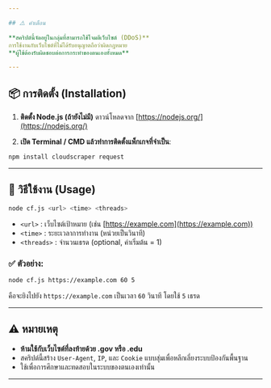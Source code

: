 ```yaml
---

## ⚠️ คำเตือน

**สคริปต์นี้จัดอยู่ในกลุ่มที่สามารถใช้โจมตีเว็บไซต์ (DDoS)**
การใช้งานกับเว็บไซต์ที่ไม่ได้รับอนุญาตถือว่าผิดกฎหมาย
**ผู้ใช้ต้องรับผิดชอบต่อการกระทำของตนเองทั้งหมด**

---
```


## 📦 การติดตั้ง (Installation)

1. **ติดตั้ง Node.js (ถ้ายังไม่มี)**
   ดาวน์โหลดจาก [https://nodejs.org/](https://nodejs.org/)

2. **เปิด Terminal / CMD แล้วทำการติดตั้งแพ็กเกจที่จำเป็น**:

```bash
npm install cloudscraper request
```

---

## 🚀 วิธีใช้งาน (Usage)

```bash
node cf.js <url> <time> <threads>
```

* `<url>` : เว็บไซต์เป้าหมาย (เช่น [https://example.com](https://example.com))
* `<time>` : ระยะเวลาการทำงาน (หน่วยเป็นวินาที)
* `<threads>` : จำนวนเธรด (optional, ค่าเริ่มต้น = 1)

### ✅ ตัวอย่าง:

```bash
node cf.js https://example.com 60 5
```

คือจะยิงไปยัง `https://example.com` เป็นเวลา `60` วินาที โดยใช้ `5` เธรด

---

## ⚠️ หมายเหตุ

* **ห้ามใช้กับเว็บไซต์ที่ลงท้ายด้วย .gov หรือ .edu**
* สคริปต์นี้สร้าง `User-Agent`, `IP`, และ `Cookie` แบบสุ่มเพื่อหลีกเลี่ยงระบบป้องกันพื้นฐาน
* ใช้เพื่อการศึกษาและทดสอบในระบบของตนเองเท่านั้น

---
